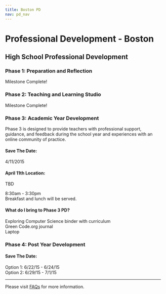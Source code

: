 ```yaml
---
title: Boston PD
nav: pd_nav
---
```


# Professional Development - Boston

## High School Professional Development

### Phase 1: Preparation and Reflection

Milestone Complete!

### Phase 2: Teaching and Learning Studio

Milestone Complete!

### Phase 3: Academic Year Development
Phase 3 is designed to provide teachers with professional support, guidance, and feedback during the school year and experiences with an online community of practice. 

#### Save The Date:
4/11/2015

#### April 11th Location: ####
TBD

8:30am - 3:30pm
<br />
Breakfast and lunch will be served.

#### What do I bring to Phase 3 PD? ####
Exploring Computer Science binder with curriculum
<br />
Green Code.org journal
<br />
Laptop

### Phase 4: Post Year Development

#### Save The Date:

Option 1: 6/22/15 - 6/24/15
<br />
Option 2: 6/29/15 - 7/1/15

----------
Please visit [FAQs](/educate/pd/faq) for more information.

<br />
<br />